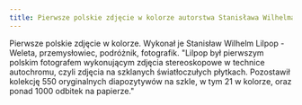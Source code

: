 ```yaml
---
title: Pierwsze polskie zdjęcie w kolorze autorstwa Stanisława Wilhelma Lilpopa  
---
```


Pierwsze polskie zdjęcie w kolorze. Wykonał je Stanisław Wilhelm Lilpop - Weleta, przemysłowiec, podróżnik, fotografik.
"Lilpop był pierwszym polskim fotografem wykonującym zdjęcia stereoskopowe w technice autochromu, czyli zdjęcia na szklanych światłoczułych płytkach. Pozostawił kolekcję 550 oryginalnych diapozytywów na szkle, w tym 21 w kolorze, oraz ponad 1000 odbitek na papierze."

